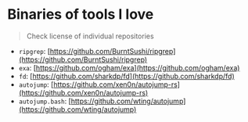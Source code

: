 # Binaries of tools I love
> Check license of individual repositories
- `ripgrep`: [https://github.com/BurntSushi/ripgrep](https://github.com/BurntSushi/ripgrep)
- `exa`: [https://github.com/ogham/exa](https://github.com/ogham/exa)
- `fd`: [https://github.com/sharkdp/fd](https://github.com/sharkdp/fd)
- `autojump`: [https://github.com/xen0n/autojump-rs](https://github.com/xen0n/autojump-rs)
- `autojump.bash`: [https://github.com/wting/autojump](https://github.com/wting/autojump)
